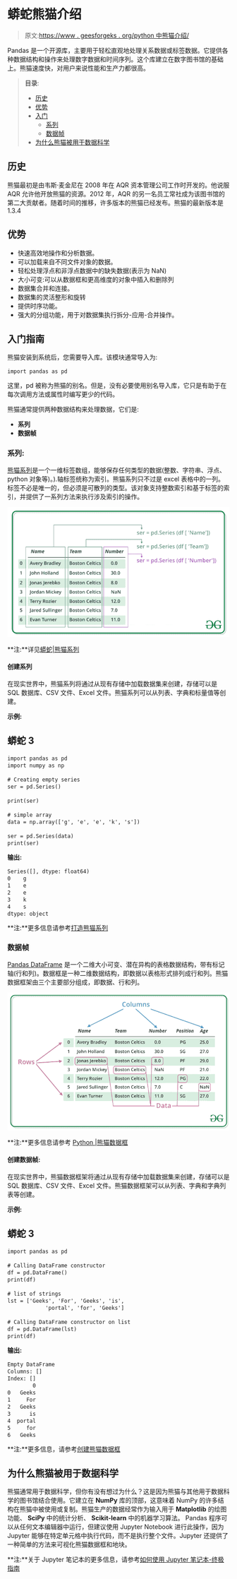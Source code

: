 # 蟒蛇熊猫介绍

> 原文:[https://www . geesforgeks . org/python 中熊猫介绍/](https://www.geeksforgeeks.org/introduction-to-pandas-in-python/)

Pandas 是一个开源库，主要用于轻松直观地处理关系数据或标签数据。它提供各种数据结构和操作来处理数字数据和时间序列。这个库建立在数字图书馆的基础上。熊猫速度快，对用户来说性能和生产力都很高。

> **目录**:
> 
> *   [历史](#history)
> *   [优势](#advantages)
> *   [入门](#getting)
>     *   [系列](#series)
>     *   [数据帧](#dataframe)
> *   [为什么熊猫被用于数据科学](#why)

## 历史

熊猫最初是由韦斯·麦金尼在 2008 年在 AQR 资本管理公司工作时开发的。他说服 AQR 允许他开放熊猫的资源。2012 年，AQR 的另一名员工常社成为该图书馆的第二大贡献者。随着时间的推移，许多版本的熊猫已经发布。熊猫的最新版本是 1.3.4

## 优势

*   快速高效地操作和分析数据。
*   可以加载来自不同文件对象的数据。
*   轻松处理浮点和非浮点数据中的缺失数据(表示为 NaN)
*   大小可变:可以从数据框和更高维度的对象中插入和删除列
*   数据集合并和连接。
*   数据集的灵活整形和旋转
*   提供时序功能。
*   强大的分组功能，用于对数据集执行拆分-应用-合并操作。

## 入门指南

熊猫安装到系统后，您需要导入库。该模块通常导入为:

```
import pandas as pd
```

这里，pd 被称为熊猫的别名。但是，没有必要使用别名导入库，它只是有助于在每次调用方法或属性时编写更少的代码。

熊猫通常提供两种数据结构来处理数据，它们是:

*   **系列**
*   **数据帧**

### 系列:

[熊猫系列](https://www.geeksforgeeks.org/python-pandas-series/)是一个一维标签数组，能够保存任何类型的数据(整数、字符串、浮点、python 对象等)。).轴标签统称为索引。熊猫系列只不过是 excel 表格中的一列。标签不必是唯一的，但必须是可散列的类型。该对象支持整数索引和基于标签的索引，并提供了一系列方法来执行涉及索引的操作。

![pandas-series](img/bc362b7f18d585d785bf32276e8b70ce.png)

**注:**详见[蟒蛇|熊猫系列](https://www.geeksforgeeks.org/python-pandas-series/)

#### 创建系列

在现实世界中，熊猫系列将通过从现有存储中加载数据集来创建，存储可以是 SQL 数据库、CSV 文件、Excel 文件。熊猫系列可以从列表、字典和标量值等创建。

**示例:**

## 蟒蛇 3

```
import pandas as pd
import numpy as np

# Creating empty series
ser = pd.Series()

print(ser)

# simple array
data = np.array(['g', 'e', 'e', 'k', 's'])

ser = pd.Series(data)
print(ser)
```

**输出:**

```
Series([], dtype: float64)
0    g
1    e
2    e
3    k
4    s
dtype: object
```

**注:**更多信息请参考[打造熊猫系列](https://www.geeksforgeeks.org/creating-a-pandas-series/)

### 数据帧

[Pandas DataFrame](https://www.geeksforgeeks.org/python-pandas-dataframe/) 是一个二维大小可变、潜在异构的表格数据结构，带有标记轴(行和列)。数据框是一种二维数据结构，即数据以表格形式排列成行和列。熊猫数据框架由三个主要部分组成，即数据、行和列。

![pandas-dataframe](img/08d5607f6ee85bb7563cd6e02d06edbc.png)

**注:**更多信息请参考 [Python |熊猫数据框](https://www.geeksforgeeks.org/python-pandas-dataframe/)

#### 创建数据帧:

在现实世界中，熊猫数据框架将通过从现有存储中加载数据集来创建，存储可以是 SQL 数据库、CSV 文件、Excel 文件。熊猫数据框架可以从列表、字典和字典列表等创建。

**示例:**

## 蟒蛇 3

```
import pandas as pd

# Calling DataFrame constructor
df = pd.DataFrame()
print(df)

# list of strings
lst = ['Geeks', 'For', 'Geeks', 'is', 
            'portal', 'for', 'Geeks']

# Calling DataFrame constructor on list
df = pd.DataFrame(lst)
print(df)
```

**输出:**

```
Empty DataFrame
Columns: []
Index: []
        0
0   Geeks
1     For
2   Geeks
3      is
4  portal
5     for
6   Geeks
```

**注:**更多信息，请参考[创建熊猫数据框](https://www.geeksforgeeks.org/creating-a-pandas-dataframe/)

## 为什么熊猫被用于数据科学

熊猫通常用于数据科学，但你有没有想过为什么？这是因为熊猫与其他用于数据科学的图书馆结合使用。它建立在 **NumPy** 库的顶部，这意味着 NumPy 的许多结构在熊猫中被使用或复制。熊猫生产的数据经常作为输入用于 **Matplotlib** 的绘图功能、 **SciPy** 中的统计分析、 **Scikit-learn** 中的机器学习算法。
Pandas 程序可以从任何文本编辑器中运行，但建议使用 Jupyter Notebook 进行此操作，因为 Jupyter 能够在特定单元格中执行代码，而不是执行整个文件。Jupyter 还提供了一种简单的方法来可视化熊猫数据框和地块。

**注:**关于 Jupyter 笔记本的更多信息，请参考[如何使用 Jupyter 笔记本-终极指南](https://www.geeksforgeeks.org/how-to-use-jupyter-notebook-an-ultimate-guide/)